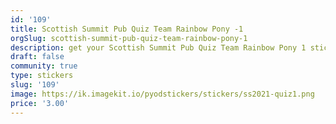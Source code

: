 ```yaml
---
id: '109'
title: Scottish Summit Pub Quiz Team Rainbow Pony -1
orgSlug: scottish-summit-pub-quiz-team-rainbow-pony-1
description: get your Scottish Summit Pub Quiz Team Rainbow Pony 1 sticker
draft: false
community: true
type: stickers
slug: '109'
image: https://ik.imagekit.io/pyodstickers/stickers/ss2021-quiz1.png
price: '3.00'
---
```

